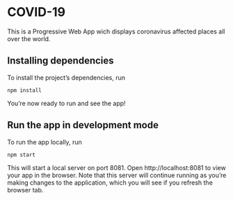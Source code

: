 # COVID-19

This is a Progressive Web App wich displays coronavirus affected places all over the world.

## Installing dependencies

To install the project’s dependencies, run

`npm install`

You’re now ready to run and see the app!

## Run the app in development mode

To run the app locally, run

`npm start`

This will start a local server on port 8081. Open http://localhost:8081 to view your app in the browser. Note that this server will continue running as you’re making changes to the application, which you will see if you refresh the browser tab.
